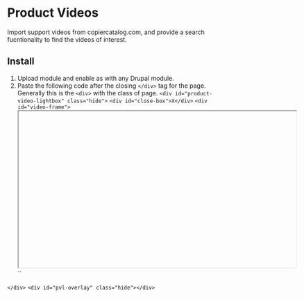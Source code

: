 # Product Videos
Import support videos from copiercatalog.com, and provide a search fucntionality to find the videos of interest.

## Install

1. Upload module and enable as with any Drupal module.
2. Paste the following code after the closing `</div>` tag for the page. Generally this is the `<div>` with the class of page.
  `<div id="product-video-lightbox" class="hide">`
    `<div id="close-box">X</div>`
    `<div id="video-frame">`
      <iframe src="" height="360" width="640"></iframe>
    `</div>`
  `</div>`
  `<div id="pvl-overlay" class="hide"></div>`
  
